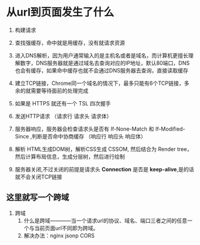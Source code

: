 # 从url到页面发生了什么
1. 构建请求
   
2. 查找强缓存，命中就是用缓存，没有就请求资源

3. 进入DNS解析，因为用户通常输入的是主机名或者是域名，而计算机更擅长理解数字，DNS服务器就是通过域名去查询对应的IP地址，默认80端口，DNS 也会有缓存，如果命中缓存也就不会通过DNS服务器去查询，直接读取缓存

4. 建立TCP链接，Chrome同一个域名的情况下，最多只能有6个TCP链接，多余的就需要等待面前的处理完成

5. 如果是 HTTPS 就还有一个 TSL 四次握手

6. 发送HTTP请求 （请求行 请求头 请求体）

7. 服务器响应，服务器会检查请求头是否有 If-None-Match 和 If-Modified-Since ,判断是否命中协商缓存 （响应行  响应头 响应体）

8. 解析 HTML生成DOM树，解析CSS生成 CSSOM, 然后结合为 Render tree，然后计算布局信息，生成分层树，然后进行绘制

9. 服务器关闭,不过关闭的前提是请求头 <b>Connection</b> 是否是 <b>keep-alive</b>,是的话就不会关闭TCP链接

## 这里就写一个跨域
1. 跨域
   1. 什么是跨域————当一个请求url的协议、域名、端口三者之间的任意一个与当前页面url不同即为跨域。
   2. 解决办法：nginx  jsonp  CORS